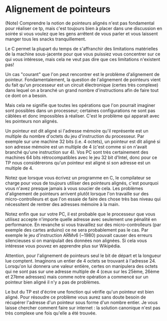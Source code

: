 # Alignement de pointeurs
(Note) Comprendre la notion de pointeurs alignés n'est pas fondamental pour 
réaliser ce tp, mais c'est toujours bien à placer dans une discussion en 
soirée si vous voulez que les gens arrêtent de vous parler et vous laissent 
manger tous les snacks tranquillement.

Le C permet la plupart du temps de s'affranchir des limitations matérielles de 
la machine sous-jacente pour que vous puissiez vous concentrer sur ce qui vous 
intéresse, mais cela ne veut pas dire que ces limitations n'existent pas!

Un cas "courant" que l'on peut rencontrer est le problème d'alignement de 
pointeur. Fondamentalement, la question de l'alignement de pointeurs vient du 
fait qu'un processeur est un circuit électronique (certes très complexe) dans 
lequel on a branché un grand nombre d'instructions afin de faire tout ce dont 
on a besoin.

Mais cela ne signifie que toutes les opérations que l'on pourrait imaginer 
sont possibles dans un processeur; certaines configurations ne sont pas 
câblées et donc impossibles à réaliser. C'est le problème qui apparait 
avec les pointeurs non alignés.

Un pointeur est dit aligné si l'adresse mémoire qu'il représente est un 
multiple du nombre d'octets du jeu d'instruction du processeur. Par exemple sur 
une machine 32 bits (i.e. 4 octets), un pointeur est dit aligné si son adresse 
mémoire est un multiple de 4 (c'est comme si on n'avait branché qu'une 
instruction sur 4). Vos PC sont très certainement des machines 64 bits 
rétrocompatibles avec le jeu 32 bit d'Intel, donc pour ce TP nous 
considérerons qu'un pointeur est aligné si son adresse est un multiple de 4.

Notez que lorsque vous écrivez un programme en C, le compilateur se charge 
pour vous de toujours utiliser des pointeurs alignés, c'est pourquoi vous 
n'avez presque jamais à vous soucier de cela. Les problèmes d'alignement de 
pointeurs arrivent plutôt lorsque l'on travaille sur des micro-controlleurs et 
que l'on essaie de faire des chose très bas niveau qui nécessitent de rentrer 
des adresses mémoire à la main.

Notez enfin que sur votre PC, il est probable que le processeur que vous 
utilisez accepte n'importe quelle adresse avec seulement une pénalité en 
performance. En revanche si vous travaillez sur des micro-controlleurs (par 
exemple des cartes arduino) ce ne sera probablement pas le cas. Par exemple le 
jeu d'instruction ARMv6 (~1980) pouvait causer des erreurs silencieuses si on 
manipulait des données non alignées. Si cela vous intéresse vous pouvez en 
apprendre plus sur Wikipédia.

Attention, pour l'alignement de pointeurs seul le bit de départ et la longueur 
lue comptent. Imaginons un entier de 4 octets se trouvant à l'adresse 24. 
Lorsqu'on lui donnera une valeur entière, certes on manipulera des octets qui ne
sont pas sur une adresse multiple de 4 (ceux sur les 25ème, 26ème et 27ème 
adresses) mais comme notre opération a commencé sur un pointeur bien aligné 
il n'y a pas de problèmes.

Le but du TP est d'écrire une fonction qui vérifie qu'un pointeur est bien
aligné. Pour résoudre ce problème vous aurez sans doute besoin de récupérer 
l'adresse d'un pointeur sous forme d'un nombre entier. Je vous laisse chercher 
comment faire sur internet : la solution canonique n'est pas très complexe une 
fois qu'elle a été trouvée.
